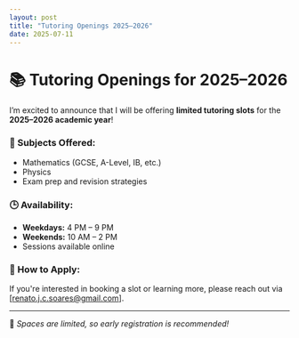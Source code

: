 ```yaml
---
layout: post
title: "Tutoring Openings 2025–2026"
date: 2025-07-11
---
```


# 📚 Tutoring Openings for 2025–2026

I’m excited to announce that I will be offering **limited tutoring slots** for the **2025–2026 academic year**!

### 🎯 Subjects Offered:
- Mathematics (GCSE, A-Level, IB, etc.)
- Physics
- Exam prep and revision strategies

### 🕒 Availability:
- **Weekdays:** 4 PM – 9 PM
- **Weekends:** 10 AM – 2 PM
- Sessions available online

### 💬 How to Apply:
If you're interested in booking a slot or learning more, please reach out via [renato.j.c.soares@gmail.com].

---

📌 *Spaces are limited, so early registration is recommended!*
